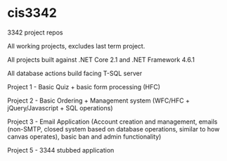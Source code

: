 # cis3342
3342 project repos

All working projects, excludes last term project.

All projects built against .NET Core 2.1 and .NET Framework 4.6.1

All database actions build facing T-SQL server

Project 1 - Basic Quiz + basic form processing (HFC)

Project 2 - Basic Ordering + Management system (WFC/HFC + jQuery/Javascript + SQL operations)

Project 3 - Email Application (Account creation and management, emails (non-SMTP, closed system based on database operations, similar to how canvas operates), basic ban and admin functionality)

Project 5 - 3344 stubbed application
